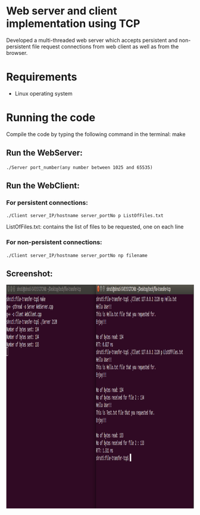 # Web server and client implementation using TCP

Developed a multi-threaded web server which accepts persistent and non-persistent file request connections from web client as well as from the browser.

# Requirements

- Linux operating system

# Running the code

Compile the code by typing the following command in the terminal: make

## Run the WebServer:

	./Server port_number(any number between 1025 and 65535)

## Run the WebClient:

### For persistent connections:
	
	./Client server_IP/hostname server_portNo p ListOfFiles.txt
	
ListOfFiles.txt: contains the list of files to be requested, one on each line

### For non-persistent connections:
	
	./Client server_IP/hostname server_portNo np filename

## Screenshot:

<img src="https://github.com/rachhshruti/file-transfer-tcp/blob/master/images/file-transfer-tcp-output.png" width="1000" height="600" align="center"/>
